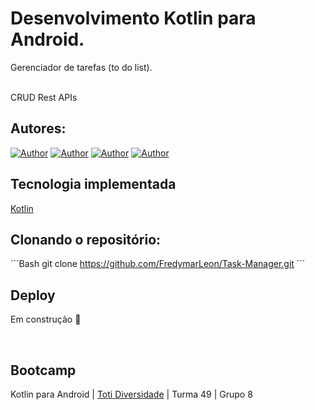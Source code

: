 # Desenvolvimento Kotlin para Android.
Gerenciador de tarefas (to do list). 

<br />
CRUD Rest APIs

## Autores:

[![Author](https://img.shields.io/badge/Dev-Fredymar%20Leon-blueviolet%20)](https://github.com/FredymarLeon)
[![Author](https://img.shields.io/badge/Dev-Kensyto%20Berthaud-blueviolet%20)](https://github.com/Kensyto)
[![Author](https://img.shields.io/badge/Dev-Maribel%20Parmo-blueviolet%20)](https://github.com/marparmo)
[![Author](https://img.shields.io/badge/Dev-Luis%20Goattache-blueviolet%20)](https://github.com/Lago2024)
<br />

## Tecnologia implementada

[Kotlin](https://kotlinlang.org)

## Clonando o repositório:

´´´Bash
git clone https://github.com/FredymarLeon/Task-Manager.git
´´´
<br />

## Deploy
Em construção 🚧

<br />

## Bootcamp
Kotlin para Android |  [Toti Diversidade](https://totidiversidade.com.br) | Turma 49 | Grupo 8



